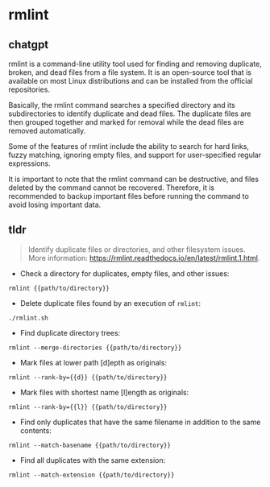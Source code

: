 # rmlint 
## chatgpt 
rmlint is a command-line utility tool used for finding and removing duplicate, broken, and dead files from a file system. It is an open-source tool that is available on most Linux distributions and can be installed from the official repositories. 

Basically, the rmlint command searches a specified directory and its subdirectories to identify duplicate and dead files. The duplicate files are then grouped together and marked for removal while the dead files are removed automatically. 

Some of the features of rmlint include the ability to search for hard links, fuzzy matching, ignoring empty files, and support for user-specified regular expressions. 

It is important to note that the rmlint command can be destructive, and files deleted by the command cannot be recovered. Therefore, it is recommended to backup important files before running the command to avoid losing important data. 

## tldr 
 
> Identify duplicate files or directories, and other filesystem issues.
> More information: <https://rmlint.readthedocs.io/en/latest/rmlint.1.html>.

- Check a directory for duplicates, empty files, and other issues:

`rmlint {{path/to/directory}}`

- Delete duplicate files found by an execution of `rmlint`:

`./rmlint.sh`

- Find duplicate directory trees:

`rmlint --merge-directories {{path/to/directory}}`

- Mark files at lower path [d]epth as originals:

`rmlint --rank-by={{d}} {{path/to/directory}}`

- Mark files with shortest name [l]ength as originals:

`rmlint --rank-by={{l}} {{path/to/directory}}`

- Find only duplicates that have the same filename in addition to the same contents:

`rmlint --match-basename {{path/to/directory}}`

- Find all duplicates with the same extension:

`rmlint --match-extension {{path/to/directory}}`

